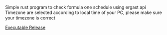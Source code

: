 Simple rust program to check formula one schedule using ergast api\
Timezone are selected according to local time of your PC, please make sure your timezone is correct

[Executable Release](https://github.com/DreamsOneiro/f1s/releases/tag/v0.1.2)
